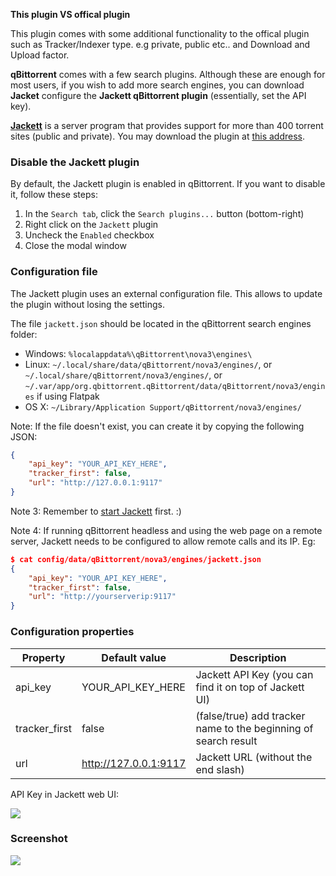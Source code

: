 **This plugin VS offical plugin**

This plugin comes with some additional functionality to the offical plugin such as Tracker/Indexer type. e.g private, public etc.. and Download and Upload factor.

**qBittorrent** comes with a few search plugins. Although these are enough for most users, if you wish to add more search engines, you can download **Jacket** configure the **Jackett qBittorrent plugin** (essentially, set the API key).

**[Jackett](https://github.com/Jackett/Jackett)** is a server program that provides support for more than 400 torrent sites (public and private). You may download the plugin at [this address](https://raw.githubusercontent.com/qbittorrent/search-plugins/master/nova3/engines/jackett.py).

### Disable the Jackett plugin
By default, the Jackett plugin is enabled in qBittorrent. If you want to disable it, follow these steps:
1. In the `Search tab`, click the `Search plugins...` button (bottom-right)
2. Right click on the `Jackett` plugin
3. Uncheck the `Enabled` checkbox
4. Close the modal window

### Configuration file
The Jackett plugin uses an external configuration file. This allows to update the plugin without losing the settings.

The file `jackett.json` should be located in the qBittorrent search engines folder:
* Windows: `%localappdata%\qBittorrent\nova3\engines\`
* Linux: `~/.local/share/data/qBittorrent/nova3/engines/`, or `~/.local/share/qBittorrent/nova3/engines/`, or `~/.var/app/org.qbittorrent.qBittorrent/data/qBittorrent/nova3/engines` if using Flatpak
* OS X: `~/Library/Application Support/qBittorrent/nova3/engines/`

Note: If the file doesn't exist, you can create it by copying the following JSON:

```json
{
    "api_key": "YOUR_API_KEY_HERE", 
    "tracker_first": false, 
    "url": "http://127.0.0.1:9117"
}
```

Note 3: Remember to [start Jackett](https://github.com/Jackett/Jackett#supported-systems) first. :)

Note 4: If running qBittorrent headless and using the web page on a remote server, Jackett needs to be configured to allow remote calls and its IP. Eg:

```json
$ cat config/data/qBittorrent/nova3/engines/jackett.json
{
    "api_key": "YOUR_API_KEY_HERE",
    "tracker_first": false,
    "url": "http://yourserverip:9117"
}
```

### Configuration properties
| Property |  Default value |  Description |
|---|---|---|
| api_key | YOUR_API_KEY_HERE | Jackett API Key (you can find it on top of Jackett UI) |
| tracker_first | false | (false/true) add tracker name to the beginning of search result |
| url | http://127.0.0.1:9117 | Jackett URL (without the end slash) |

API Key in Jackett web UI:

![](https://i.imgur.com/87yZeAU.png)

### Screenshot
![](https://i.imgur.com/0FqIOar.png)
